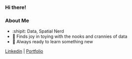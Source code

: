 ### Hi there!

### About Me
- :shipit: Data, Spatial Nerd
- :nut_and_bolt: Finds joy in toying with the nooks and crannies of data
- :blue_book: Always ready to learn something new

[Linkedin](https://www.linkedin.com/in/feng-weihan) | [Portfolio](https://weihanfeng.github.io/myportfolio/)
